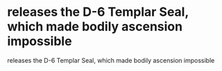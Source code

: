 # releases the D-6 Templar Seal, which made bodily ascension impossible

releases the D-6 Templar Seal, which made bodily ascension impossible